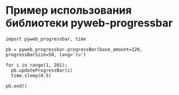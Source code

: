# Пример использования библиотеки pyweb-progressbar

```
import pyweb_progressbar, time

pb = pyweb_progressbar.progressBar(base_amount=120, progressBarSize=50, lang='ru')

for i in range(1, 201):
  pb.updateProgressBar(i)
  time.sleep(0.5)

pb.end()
```
